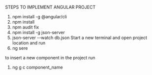 STEPS TO IMPLEMENT ANGULAR PROJECT
1. npm install -g @angular/cli
2. npm install
3. npm audit fix
4. npm install -g json-server
5. json-server --watch db.json
Start a new terminal and open project location and run
1. ng sere

to insert a new component in the project run
1. ng g c component_name
